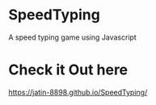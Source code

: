 # SpeedTyping
A speed typing game using Javascript

# Check it Out here
https://jatin-8898.github.io/SpeedTyping/
